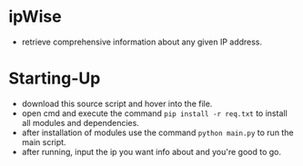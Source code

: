 # ipWise
- retrieve comprehensive information about any given IP address.
# Starting-Up
- download this source script and hover into the file.
- open cmd and execute the command `pip install -r req.txt` to install all modules and dependencies.
- after installation of modules use the command `python main.py` to run the main script.
- after running, input the ip you want info about and you're good to go.
